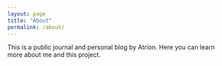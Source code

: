 ```yaml
---
layout: page
title: "About"
permalink: /about/
---
```


This is a public journal and personal blog by Atrion. Here you can learn more about me and this project.
